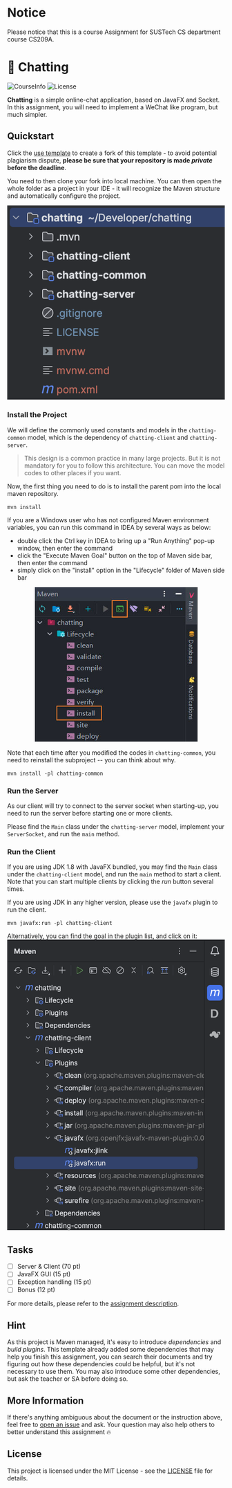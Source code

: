 # Notice

Please notice that this is a course Assignment for SUSTech CS department course CS209A.

# 🫧 Chatting

![CourseInfo](https://img.shields.io/badge/sustech--cs209-23sp%3Aassign2-brightgreen)
![License](https://img.shields.io/github/license/hezean/chatting)

**Chatting** is a simple online-chat application, based on JavaFX and Socket.
In this assignment, you will need to implement a WeChat like program, but much simpler.

## Quickstart

Click the [use template](https://github.com/hezean/chatting/generate) to create a fork of this template - to avoid potential plagiarism dispute,
**please be sure that your repository is made _private_ before the deadline**.

You need to then clone your fork into local machine. You can then open the whole folder as a project in your
IDE - it will recognize the Maven structure and automatically configure the project.

![](assets/project-structure.png)

### Install the Project

We will define the commonly used constants and models in the `chatting-common` model,
which is the dependency of `chatting-client` and `chatting-server`.

> This design is a common practice in many large projects.
> But it is not mandatory for you to follow this architecture.
> You can move the model codes to other places if you want.

Now, the first thing you need to do is to install the parent pom into the local maven repository.

```shell
mvn install
```

If you are a Windows user who has not configured Maven environment variables, you can run this command in IDEA by several ways as below:

- double click the Ctrl key in IDEA to bring up a "Run Anything" pop-up window, then enter the command
- click the "Execute Maven Goal" button on the top of Maven side bar, then enter the command
- simply click on the "install" option in the "Lifecycle" folder of Maven side bar


<p align="center">
  <img  src="assets/mvn_command.jpg">
</p>

Note that each time after you modified the codes in `chatting-common`, you need to reinstall
the subproject -- you can think about why.

```shell
mvn install -pl chatting-common
```

### Run the Server

As our client will try to connect to the server socket when starting-up, you need to run the server before starting
one or more clients.

Please find the `Main` class under the `chatting-server` model, implement your `ServerSocket`,
and run the `main` method.

### Run the Client

If you are using JDK 1.8 with JavaFX bundled, you may find the `Main` class under the `chatting-client` model,
and run the `main` method to start a client.
Note that you can start multiple clients by clicking the _run_ button several times.

If you are using JDK in any higher version, please use the `javafx` plugin to run the client.
```shell
mvn javafx:run -pl chatting-client
```

Alternatively, you can find the goal in the plugin list, and click on it:
![](assets/idea-maven-javafx-plugin.png)

## Tasks

- [ ] Server & Client (70 pt)
- [ ] JavaFX GUI (15 pt)
- [ ] Exception handling (15 pt)
- [ ] Bonus (12 pt)

For more details, please refer to the [assignment description](DESCRIPTION.md).

## Hint

As this project is Maven managed, it's easy to introduce _dependencies_ and _build plugins_.
This template already added some dependencies that may help you finish this assignment,
you can search their documents and try figuring out how these dependencies could be helpful, but it's not
necessary to use them. You may also introduce some other dependencies, but ask the teacher or SA before doing so.

## More Information

If there's anything ambiguous about the document or the instruction above,
feel free to [open an issue](https://github.com/hezean/chatting/issues/new) and ask.
Your question may also help others to better understand this assignment 🔥

## License

This project is licensed under the MIT License - see the [LICENSE](LICENSE) file for details.
